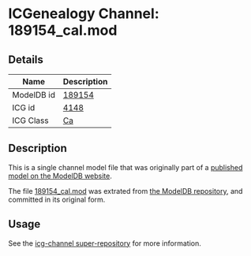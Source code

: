 # ICGenealogy Channel: 189154\_cal.mod

## Details

Name | Description
---- | -----------
ModelDB id | [189154](http://senselab.med.yale.edu/ModelDB/ShowModel.cshtml?model=189154)
ICG id | [4148](http://icg.neurotheory.ox.ac.uk/channels/3/4148)
ICG Class | [Ca](http://icg.neurotheory.ox.ac.uk/channels/3)

## Description

This is a single channel model file that was originally part of a [published model on the ModelDB website](http://senselab.med.yale.edu/mModelDB/ShowModel.cshtml?model=189154).

The file [189154\_cal.mod](189154_cal.mod) was extrated from [the ModelDB repository](http://senselab.med.yale.edu/ModelDB/ShowModel.cshtml?model=189154), and committed in its original form.

## Usage

See the [icg-channel super-repository](https://github.com/icgenealogy/icg-channels) for more information.